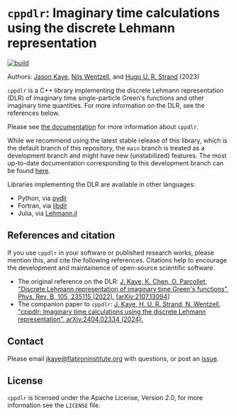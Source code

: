 # `cppdlr`: Imaginary time calculations using the discrete Lehmann representation

[![build](https://github.com/flatironinstitute/cppdlr/workflows/build/badge.svg?branch=main)](https://github.com/flatironinstitute/cppdlr/actions?query=workflow%3Abuild)

Authors: [Jason Kaye](https://users.flatironinstitute.org/~jkaye/), [Nils
Wentzell](https://github.com/Wentzell), and [Hugo U. R.
Strand](https://github.com/HugoStrand) (2023)

`cppdlr` is a C++ library implementing the discrete Lehmann representation (DLR) of
imaginary time single-particle Green's functions and other imaginary time
quantities. For more information on the DLR, see the references below.

Please see [the documentation](https://flatironinstitute.github.io/cppdlr/) for more information about `cppdlr`.

While we recommend using the latest stable release of this library, which is the default branch of this repository, the `main` branch is treated as a development branch and might have new (unstabilized) features. The most up-to-date documentation corresponding to this development branch can be found [here](https://flatironinstitute.github.io/cppdlr/main/).

Libraries implementing the DLR are available in other languages:

- Python, via [pydlr](https://github.com/jasonkaye/libdlr)
- Fortran, via [libdlr](https://github.com/jasonkaye/libdlr)
- Julia, via [Lehmann.jl](https://github.com/numericaleft/Lehmann.jl)

## References and citation

If you use `cppdlr` in your software or published research works, please mention
this, and cite the following references. Citations help to encourage the
development and maintainence of open-source scientific software.

- The original reference on the DLR: [J. Kaye, K. Chen, O. Parcollet, "Discrete Lehmann representation of imaginary time Green's functions", Phys. Rev. B, 105, 235115 (2022).](https://journals.aps.org/prb/abstract/10.1103/PhysRevB.105.235115) \[[arXiv:2107.13094](https://arxiv.org/abs/2107.13094)\]
- The companion paper to `cppdlr`: [J. Kaye, H. U. R. Strand, N. Wentzell, "cppdlr: Imaginary time calculations using the discrete Lehmann representation", arXiv:2404.02334 (2024).](https://arxiv.org/abs/2404.02334)

## Contact

Please email jkaye@flatironinstitute.org with questions, or post an [issue](https://github.com/flatironinstitute/cppdlr/issues).

## License

`cppdlr` is licensed under the Apache License, Version 2.0, for more information see the `LICENSE` file.